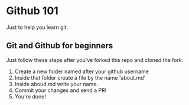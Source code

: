 # Github 101
Just to help you learn git.

## Git and Github for beginners
Just follow these steps after you've forked this repo and cloned the fork.

1. Create a new folder named after your github username
2. Inside that folder create a file by the name 'about.md'
3. Inside aboud.md write your name.
4. Commit your changes and send a PR!
5. You're done!
